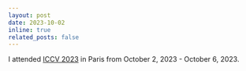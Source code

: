 ```yaml
---
layout: post
date: 2023-10-02
inline: true
related_posts: false
---
```


I attended [ICCV 2023](https://iccv2023.thecvf.com/) in Paris from October 2, 2023 - October 6, 2023.